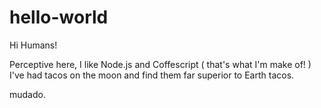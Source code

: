 # hello-world

Hi Humans!

Perceptive here, I like Node.js and Coffescript ( that's what I'm make of! )
I've had tacos on the moon and find them far superior to Earth tacos.

mudado.
